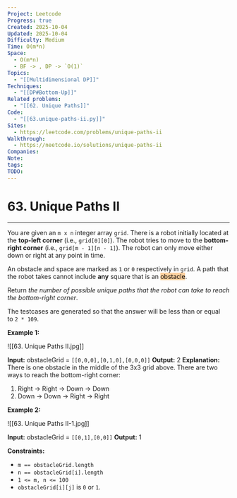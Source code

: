 ```yaml
---
Project: Leetcode
Progress: true
Created: 2025-10-04
Updated: 2025-10-04
Difficulty: Medium
Time: O(m*n)
Space:
  - O(m*n)
  - BF -> , DP -> `O(1)`
Topics:
  - "[[Multidimensional DP]]"
Techniques:
  - "[[DP#Bottom-Up]]"
Related problems:
  - "[[62. Unique Paths]]"
Code:
  - "[[63.unique-paths-ii.py]]"
Sites:
  - https://leetcode.com/problems/unique-paths-ii
Walkthrough:
  - https://neetcode.io/solutions/unique-paths-ii
Companies:
Note:
tags:
TODO:
---
```

# 63. Unique Paths II
---
You are given an `m x n` integer array `grid`. There is a robot initially located at the **top-left corner** (i.e., `grid[0][0]`). The robot tries to move to the **bottom-right corner** (i.e., `grid[m - 1][n - 1]`). The robot can only move either down or right at any point in time.

An obstacle and space are marked as `1` or `0` respectively in `grid`. A path that the robot takes cannot include **any** square that is an <mark style="background: #FFB86CA6;">obstacle</mark>.

Return _the number of possible unique paths that the robot can take to reach the bottom-right corner_.

The testcases are generated so that the answer will be less than or equal to `2 * 109`.

**Example 1:**

![[63. Unique Paths II.jpg]]

**Input:** obstacleGrid = `[[0,0,0],[0,1,0],[0,0,0]]`
**Output:** 2
**Explanation:** There is one obstacle in the middle of the 3x3 grid above.
There are two ways to reach the bottom-right corner:
1. Right -> Right -> Down -> Down
2. Down -> Down -> Right -> Right

**Example 2:**

![[63. Unique Paths II-1.jpg]]

**Input:** obstacleGrid = `[[0,1],[0,0]]`
**Output:** 1

**Constraints:**

- `m == obstacleGrid.length`
- `n == obstacleGrid[i].length`
- `1 <= m, n <= 100`
- `obstacleGrid[i][j]` is `0` or `1`.
